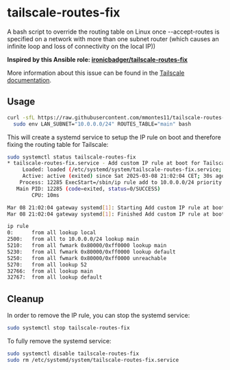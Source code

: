 # tailscale-routes-fix

A bash script to override the routing table on Linux once --accept-routes is specified on a network with more than one subnet router (which causes an infinite loop and loss of connectivity on the local IP))

__Inspired by this Ansible role: [ironicbadger/tailscale-routes-fix](https://github.com/ironicbadger/tailscale-routes-fix)__

More information about this issue can be found in the [Tailscale documentation](https://tailscale.com/kb/1023/troubleshooting#lan-traffic-prioritization-with-overlapping-subnet-routes).

## Usage

```bash
curl -sfL https://raw.githubusercontent.com/mmontes11/tailscale-routes-fix/main/tailscale-routes-fix.sh | \
  sudo env LAN_SUBNET="10.0.0.0/24" ROUTES_TABLE="main" bash
```

This will create a systemd service to setup the IP rule on boot and therefore fixing the routing table for Tailscale:

```bash
sudo systemctl status tailscale-routes-fix
* tailscale-routes-fix.service - Add custom IP rule at boot for Tailscale
     Loaded: loaded (/etc/systemd/system/tailscale-routes-fix.service; enabled; vendor preset: enabled)
     Active: active (exited) since Sat 2025-03-08 21:02:04 CET; 30s ago
    Process: 12285 ExecStart=/sbin/ip rule add to 10.0.0.0/24 priority 2500 lookup main (code=exited, sta>
   Main PID: 12285 (code=exited, status=0/SUCCESS)
        CPU: 10ms

Mar 08 21:02:04 gateway systemd[1]: Starting Add custom IP rule at boot for Tailscale...
Mar 08 21:02:04 gateway systemd[1]: Finished Add custom IP rule at boot for Tailscale.

ip rule
0:      from all lookup local
2500:   from all to 10.0.0.0/24 lookup main
5210:   from all fwmark 0x80000/0xff0000 lookup main
5230:   from all fwmark 0x80000/0xff0000 lookup default
5250:   from all fwmark 0x80000/0xff0000 unreachable
5270:   from all lookup 52
32766:  from all lookup main
32767:  from all lookup default
```

## Cleanup

In order to remove the IP rule, you can stop the systemd service:

```bash
sudo systemctl stop tailscale-routes-fix
```

To fully remove the systemd service:

```bash
sudo systemctl disable tailscale-routes-fix
sudo rm /etc/systemd/system/tailscale-routes-fix.service
```